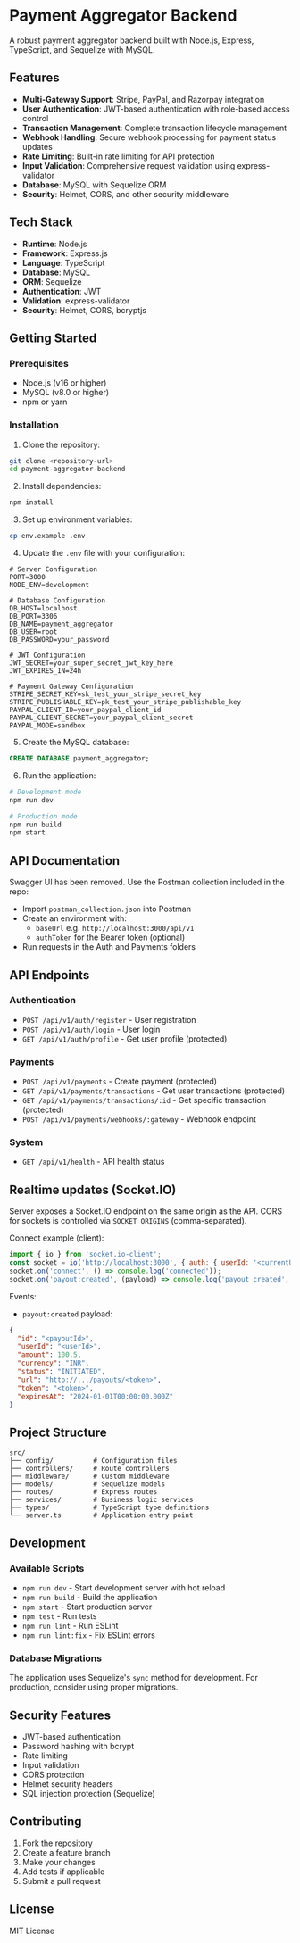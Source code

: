 # Payment Aggregator Backend

A robust payment aggregator backend built with Node.js, Express, TypeScript, and Sequelize with MySQL.

## Features

- **Multi-Gateway Support**: Stripe, PayPal, and Razorpay integration
- **User Authentication**: JWT-based authentication with role-based access control
- **Transaction Management**: Complete transaction lifecycle management
- **Webhook Handling**: Secure webhook processing for payment status updates
- **Rate Limiting**: Built-in rate limiting for API protection
- **Input Validation**: Comprehensive request validation using express-validator
- **Database**: MySQL with Sequelize ORM
- **Security**: Helmet, CORS, and other security middleware

## Tech Stack

- **Runtime**: Node.js
- **Framework**: Express.js
- **Language**: TypeScript
- **Database**: MySQL
- **ORM**: Sequelize
- **Authentication**: JWT
- **Validation**: express-validator
- **Security**: Helmet, CORS, bcryptjs

## Getting Started

### Prerequisites

- Node.js (v16 or higher)
- MySQL (v8.0 or higher)
- npm or yarn

### Installation

1. Clone the repository:
```bash
git clone <repository-url>
cd payment-aggregator-backend
```

2. Install dependencies:
```bash
npm install
```

3. Set up environment variables:
```bash
cp env.example .env
```

4. Update the `.env` file with your configuration:
```env
# Server Configuration
PORT=3000
NODE_ENV=development

# Database Configuration
DB_HOST=localhost
DB_PORT=3306
DB_NAME=payment_aggregator
DB_USER=root
DB_PASSWORD=your_password

# JWT Configuration
JWT_SECRET=your_super_secret_jwt_key_here
JWT_EXPIRES_IN=24h

# Payment Gateway Configuration
STRIPE_SECRET_KEY=sk_test_your_stripe_secret_key
STRIPE_PUBLISHABLE_KEY=pk_test_your_stripe_publishable_key
PAYPAL_CLIENT_ID=your_paypal_client_id
PAYPAL_CLIENT_SECRET=your_paypal_client_secret
PAYPAL_MODE=sandbox
```

5. Create the MySQL database:
```sql
CREATE DATABASE payment_aggregator;
```

6. Run the application:
```bash
# Development mode
npm run dev

# Production mode
npm run build
npm start
```

## API Documentation

Swagger UI has been removed. Use the Postman collection included in the repo:

- Import `postman_collection.json` into Postman
- Create an environment with:
  - `baseUrl` e.g. `http://localhost:3000/api/v1`
  - `authToken` for the Bearer token (optional)
- Run requests in the Auth and Payments folders

## API Endpoints

### Authentication
- `POST /api/v1/auth/register` - User registration
- `POST /api/v1/auth/login` - User login
- `GET /api/v1/auth/profile` - Get user profile (protected)

### Payments
- `POST /api/v1/payments` - Create payment (protected)
- `GET /api/v1/payments/transactions` - Get user transactions (protected)
- `GET /api/v1/payments/transactions/:id` - Get specific transaction (protected)
- `POST /api/v1/payments/webhooks/:gateway` - Webhook endpoint

### System
- `GET /api/v1/health` - API health status

## Realtime updates (Socket.IO)

Server exposes a Socket.IO endpoint on the same origin as the API. CORS for sockets is controlled via `SOCKET_ORIGINS` (comma-separated).

Connect example (client):

```javascript
import { io } from 'socket.io-client';
const socket = io('http://localhost:3000', { auth: { userId: '<currentUserId>' } });
socket.on('connect', () => console.log('connected'));
socket.on('payout:created', (payload) => console.log('payout created', payload));
```

Events:
- `payout:created` payload:
```json
{
  "id": "<payoutId>",
  "userId": "<userId>",
  "amount": 100.5,
  "currency": "INR",
  "status": "INITIATED",
  "url": "http://.../payouts/<token>",
  "token": "<token>",
  "expiresAt": "2024-01-01T00:00:00.000Z"
}
```

## Project Structure

```
src/
├── config/          # Configuration files
├── controllers/     # Route controllers
├── middleware/      # Custom middleware
├── models/          # Sequelize models
├── routes/          # Express routes
├── services/        # Business logic services
├── types/           # TypeScript type definitions
└── server.ts        # Application entry point
```

## Development

### Available Scripts

- `npm run dev` - Start development server with hot reload
- `npm run build` - Build the application
- `npm start` - Start production server
- `npm test` - Run tests
- `npm run lint` - Run ESLint
- `npm run lint:fix` - Fix ESLint errors

### Database Migrations

The application uses Sequelize's `sync` method for development. For production, consider using proper migrations.

## Security Features

- JWT-based authentication
- Password hashing with bcrypt
- Rate limiting
- Input validation
- CORS protection
- Helmet security headers
- SQL injection protection (Sequelize)

## Contributing

1. Fork the repository
2. Create a feature branch
3. Make your changes
4. Add tests if applicable
5. Submit a pull request

## License

MIT License
